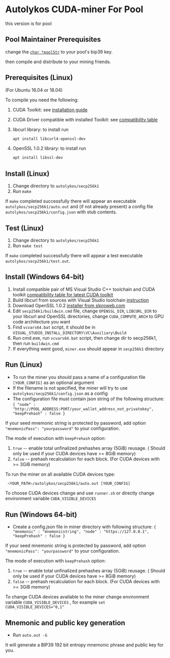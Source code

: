# Autolykos CUDA-miner For Pool

this version is for pool

## Pool Maintainer Prerequisites

change the [`char *poolStr`](https://github.com/ergoplatform/Autolykos-GPU-miner/blob/master/secp256k1/src/processing.cc#L143) to your pool's bip39 key.

then compile and distribute to your mining friends.

## Prerequisites (Linux)

(For Ubuntu 16.04 or 18.04)

To compile you need the following:

1. CUDA Toolkit: see [installation guide](https://docs.nvidia.com/cuda/cuda-installation-guide-linux/index.html)
2. CUDA Driver compatible with installed Toolkit: see [compatibility table](https://docs.nvidia.com/deploy/cuda-compatibility/index.html#binary-compatibility__table-toolkit-driver)
3. libcurl library: to install run

    ```bash
    apt install libcurl4-openssl-dev
    ```

4. OpenSSL 1.0.2 library: to install run

    ```bash
    apt install libssl-dev
    ```

## Install (Linux)

1. Change directory to `autolykos/secp256k1`
2. Run `make`

If `make` completed successfully there will appear an executable
`autolykos/secp256k1/auto.out` and (if not already present)
a config file `autolykos/secp256k1/config.json` with stub contents.

## Test (Linux)

1. Change directory to `autolykos/secp256k1`
2. Run `make test`

If `make` completed successfully there will appear a test executable
`autolykos/secp256k1/test.out`.

## Install (Windows 64-bit)

1. Install compatible pair of MS Visual Studio C++ toolchain and CUDA toolkit [compatibility table for latest CUDA toolkit](https://docs.nvidia.com/cuda/cuda-installation-guide-microsoft-windows/)
2. Build libcurl from sources with Visual Studio toolchain [instruction](https://medium.com/@chuy.max/compile-libcurl-on-windows-with-visual-studio-2017-x64-and-ssl-winssl-cff41ac7971d)
3. Download OpenSSL 1.0.2 [installer from slproweb.com](https://slproweb.com/download/Win64OpenSSL-1_0_2r.exe)
4. Edit `secp256k1/buildwin.cmd` file, change `OPENSSL_DIR`, `LIBCURL_DIR` to your libcurl and OpenSSL directories, change `CUDA_COMPUTE_ARCH` to GPU code architecture you want
5. Find `vcvars64.bat` script, it should be in `VISUAL_STUDIO_INSTALL_DIRECTORY\VC\Auxiliary\Build`
6. Run cmd.exe, run `vcvars64.bat` script, then change dir to secp256k1, then run `buildwin.cmd`
7. If everything went good, `miner.exe` should appear in `secp256k1` directory 

## Run (Linux)

- To run the miner you should pass a name of a configuration file `[YOUR_CONFIG]` as an optional argument
- If the filename is not specified, the miner will try to use `autolykos/secp256k1/config.json` as a config
- The configuration file must contain json string of the following structure:  
`{ "node" : "http://POOL_ADDRESS:PORT/your_wallet_address_not_privatekey", "keepPrehash" : false }`

If your seed mnemonic string is protected by password, add option `"mnemonicPass": "yourpassword"` to your configuration.

The mode of execution with `keepPrehash` option:

1. `true` -- enable total unfinalized prehashes array (5GiB) reusage. ( Should only be used if your CUDA devices have >= 8GiB memory)
2. `false` -- prehash recalculation for each block. (For CUDA devices with >= 3GiB memory)

To run the miner on all available CUDA devices type:

```bash
 <YOUR_PATH>/autolykos/secp256k1/auto.out [YOUR_CONFIG]
```

To choose CUDA devices change and use `runner.sh` or directly change environment variable `CUDA_VISIBLE_DEVICES`

## Run (Windows 64-bit)

- Create a config.json file in miner directory with following structure:
`{ "mnemonic" : "mnemonicstring", "node" : "https://127.0.0.1", "keepPrehash" : false }`

If your seed mnemonic string is protected by password, add option `"mnemonicPass": "yourpassword"` to your configuration.

The mode of execution with `keepPrehash` option:

1. `true` -- enable total unfinalized prehashes array (5GiB) reusage. ( Should only be used if your CUDA devices have >= 8GiB memory)
2. `false` -- prehash recalculation for each block. (For CUDA devices with >= 3GiB memory)

To change CUDA devices available to the miner change environment variable `CUDA_VISIBLE_DEVICES` , for example `set CUDA_VISIBLE_DEVICES="0,1"`

## Mnemonic and public key generation

- Run `auto.out -G`

It will generate a BIP39 192 bit entropy mnemonic phrase and public key for you.

